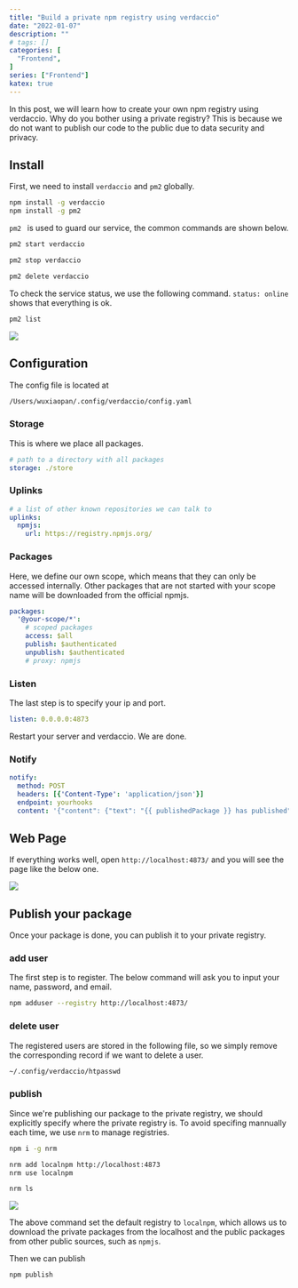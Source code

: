 ```yaml
---
title: "Build a private npm registry using verdaccio"
date: "2022-01-07"
description: ""
# tags: []
categories: [
  "Frontend",
]
series: ["Frontend"]
katex: true
---
```




In this post, we will learn how to create your own npm registry using verdaccio. Why do you bother using a private registry? This is because we do not want to publish our code to the public due to data security and privacy.



<!--more-->



## Install



First, we need to install `verdaccio` and `pm2` globally.



```bash
npm install -g verdaccio
npm install -g pm2
```



`pm2 ` is used to guard our service, the common commands are shown below.



```bash
pm2 start verdaccio

pm2 stop verdaccio

pm2 delete verdaccio
```



To check the service status, we use the following command. `status: online`  shows that everything is ok.



```bash
pm2 list
```



![](/blog/post/images/pm2-list.png)



## Configuration



The config file is located at 



```bash
/Users/wuxiaopan/.config/verdaccio/config.yaml
```



### Storage

This is where we place all packages.

```yaml
# path to a directory with all packages
storage: ./store
```



### Uplinks

```YAML
# a list of other known repositories we can talk to
uplinks:
  npmjs:
    url: https://registry.npmjs.org/
```



### Packages

Here, we define our own scope, which means that they can only be accessed internally. Other packages that are not started with your scope name will be downloaded from the official npmjs.

```yaml
packages:
  '@your-scope/*':
    # scoped packages
    access: $all
    publish: $authenticated
    unpublish: $authenticated
    # proxy: npmjs
```



### Listen

The last step is to specify your ip and port.

```yaml
listen: 0.0.0.0:4873
```



Restart your server and verdaccio. We are done.



### Notify



```yaml
notify:
  method: POST
  headers: [{'Content-Type': 'application/json'}]
  endpoint: yourhooks
  content: '{"content": {"text": "{{ publishedPackage }} has published"}, "msg_type":"text"}'

```





## Web Page

If everything works well, open `http://localhost:4873/` and you will see the page like the below one.



![](/blog/post/images/verdaccio-web.png)





## Publish your package

Once your package is done, you can publish it to your private registry.



### add user

The first step is to register. The below command will ask you to input your name, password, and email.



```bash
npm adduser --registry http://localhost:4873/ 
```



### delete user

The registered users are stored in the following file, so we simply remove the corresponding record if we want to delete a user.

```bash
~/.config/verdaccio/htpasswd
```



### publish

Since we're publishing our package to the private registry, we should explicitly specify where the private registry is. To avoid specifing mannually each time, we use `nrm` to manage registries.



```bash
npm i -g nrm

nrm add localnpm http://localhost:4873
nrm use localnpm

nrm ls
```



![](/blog/post/images/nrm-ls.png)



The above command set the default registry to `localnpm`, which allows us to download the private packages from the localhost and the public packages from other public sources, such as `npmjs`.



Then we can publish 

```bash
npm publish
```

